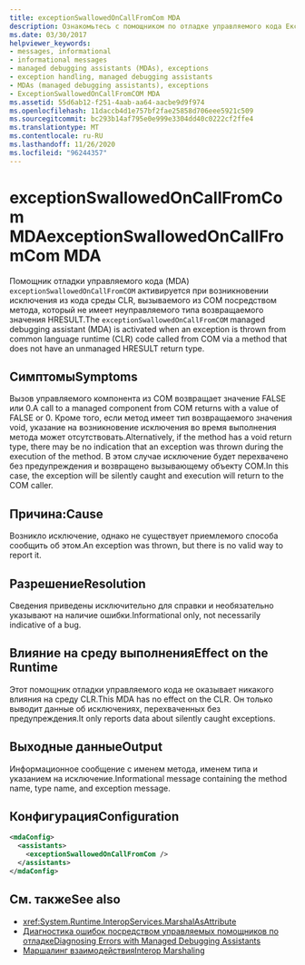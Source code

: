```yaml
---
title: exceptionSwallowedOnCallFromCom MDA
description: Ознакомьтесь с помощником по отладке управляемого кода Ексцептионсвалловедонкаллфромком в .NET. Этот MDA имеет место при возникновении исключения, но нет хорошего способа сообщить о нем.
ms.date: 03/30/2017
helpviewer_keywords:
- messages, informational
- informational messages
- managed debugging assistants (MDAs), exceptions
- exception handling, managed debugging assistants
- MDAs (managed debugging assistants), exceptions
- ExceptionSwallowedOnCallFromCOM MDA
ms.assetid: 55d6ab12-f251-4aab-aa64-aacbe9d9f974
ms.openlocfilehash: 11daccb4d1e757bf2fae25858d706eee5921c509
ms.sourcegitcommit: bc293b14af795e0e999e3304dd40c0222cf2ffe4
ms.translationtype: MT
ms.contentlocale: ru-RU
ms.lasthandoff: 11/26/2020
ms.locfileid: "96244357"
---
```

# <a name="exceptionswallowedoncallfromcom-mda"></a><span data-ttu-id="938ec-104">exceptionSwallowedOnCallFromCom MDA</span><span class="sxs-lookup"><span data-stu-id="938ec-104">exceptionSwallowedOnCallFromCom MDA</span></span>

<span data-ttu-id="938ec-105">Помощник отладки управляемого кода (MDA) `exceptionSwallowedOnCallFromCOM` активируется при возникновении исключения из кода среды CLR, вызываемого из COM посредством метода, который не имеет неуправляемого типа возвращаемого значения HRESULT.</span><span class="sxs-lookup"><span data-stu-id="938ec-105">The `exceptionSwallowedOnCallFromCOM` managed debugging assistant (MDA) is activated when an exception is thrown from common language runtime (CLR) code called from COM via a method that does not have an unmanaged HRESULT return type.</span></span>  
  
## <a name="symptoms"></a><span data-ttu-id="938ec-106">Симптомы</span><span class="sxs-lookup"><span data-stu-id="938ec-106">Symptoms</span></span>  

 <span data-ttu-id="938ec-107">Вызов управляемого компонента из COM возвращает значение FALSE или 0.</span><span class="sxs-lookup"><span data-stu-id="938ec-107">A call to a managed component from COM returns with a value of FALSE or 0.</span></span> <span data-ttu-id="938ec-108">Кроме того, если метод имеет тип возвращаемого значения void, указание на возникновение исключения во время выполнения метода может отсутствовать.</span><span class="sxs-lookup"><span data-stu-id="938ec-108">Alternatively, if the method has a void return type, there may be no indication that an exception was thrown during the execution of the method.</span></span> <span data-ttu-id="938ec-109">В этом случае исключение будет перехвачено без предупреждения и возвращено вызывающему объекту COM.</span><span class="sxs-lookup"><span data-stu-id="938ec-109">In this case, the exception will be silently caught and execution will return to the COM caller.</span></span>  
  
## <a name="cause"></a><span data-ttu-id="938ec-110">Причина:</span><span class="sxs-lookup"><span data-stu-id="938ec-110">Cause</span></span>  

 <span data-ttu-id="938ec-111">Возникло исключение, однако не существует приемлемого способа сообщить об этом.</span><span class="sxs-lookup"><span data-stu-id="938ec-111">An exception was thrown, but there is no valid way to report it.</span></span>  
  
## <a name="resolution"></a><span data-ttu-id="938ec-112">Разрешение</span><span class="sxs-lookup"><span data-stu-id="938ec-112">Resolution</span></span>  

 <span data-ttu-id="938ec-113">Сведения приведены исключительно для справки и необязательно указывают на наличие ошибки.</span><span class="sxs-lookup"><span data-stu-id="938ec-113">Informational only, not necessarily indicative of a bug.</span></span>  
  
## <a name="effect-on-the-runtime"></a><span data-ttu-id="938ec-114">Влияние на среду выполнения</span><span class="sxs-lookup"><span data-stu-id="938ec-114">Effect on the Runtime</span></span>  

 <span data-ttu-id="938ec-115">Этот помощник отладки управляемого кода не оказывает никакого влияния на среду CLR.</span><span class="sxs-lookup"><span data-stu-id="938ec-115">This MDA has no effect on the CLR.</span></span> <span data-ttu-id="938ec-116">Он только выводит данные об исключениях, перехваченных без предупреждения.</span><span class="sxs-lookup"><span data-stu-id="938ec-116">It only reports data about silently caught exceptions.</span></span>  
  
## <a name="output"></a><span data-ttu-id="938ec-117">Выходные данные</span><span class="sxs-lookup"><span data-stu-id="938ec-117">Output</span></span>  

 <span data-ttu-id="938ec-118">Информационное сообщение с именем метода, именем типа и указанием на исключение.</span><span class="sxs-lookup"><span data-stu-id="938ec-118">Informational message containing the method name, type name, and exception message.</span></span>  
  
## <a name="configuration"></a><span data-ttu-id="938ec-119">Конфигурация</span><span class="sxs-lookup"><span data-stu-id="938ec-119">Configuration</span></span>  
  
```xml  
<mdaConfig>  
  <assistants>  
    <exceptionSwallowedOnCallFromCom />  
  </assistants>  
</mdaConfig>  
```  
  
## <a name="see-also"></a><span data-ttu-id="938ec-120">См. также</span><span class="sxs-lookup"><span data-stu-id="938ec-120">See also</span></span>

- <xref:System.Runtime.InteropServices.MarshalAsAttribute>
- [<span data-ttu-id="938ec-121">Диагностика ошибок посредством управляемых помощников по отладке</span><span class="sxs-lookup"><span data-stu-id="938ec-121">Diagnosing Errors with Managed Debugging Assistants</span></span>](diagnosing-errors-with-managed-debugging-assistants.md)
- [<span data-ttu-id="938ec-122">Маршалинг взаимодействия</span><span class="sxs-lookup"><span data-stu-id="938ec-122">Interop Marshaling</span></span>](../interop/interop-marshaling.md)
